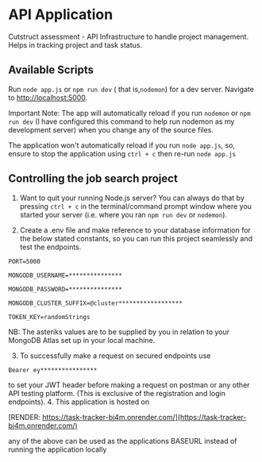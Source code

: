 # API Application

Cutstruct assessment  - API Infrastructure to handle project management. Helps in tracking project and task status.

## Available Scripts

Run `node app.js` or `npm run dev` ( that is,`nodemon`) for a dev server. Navigate to [http://localhost:5000](http://localhost:5000).

Important Note:
The app will automatically reload if you run `nodemon` or `npm run dev` (I have configured this command to help run nodemon as my development server) when you change any of the source files.

The application won't automatically reload if you run `node app.js`, so, ensure to stop the application using `ctrl + c` then re-run `node app.js`

## Controlling the job search project
1. Want to quit your running Node.js server?
You can always do that by pressing `ctrl + c` in the terminal/command prompt window where you started your server (i.e. where you ran `npm run dev` or `nodemon`).

2. Create a .env file and make reference to your database information for the below stated constants, so you can run this project seamlessly and test the endpoints.

`PORT=5000`

`MONGODB_USERNAME=***************`

`MONGODB_PASSWORD=***************`

`MONGODB_CLUSTER_SUFFIX=@cluster******************`

`TOKEN_KEY=randomStrings`

NB: The asteriks values are to be supplied by you in relation to your MongoDB Atlas set up in your local machine.

3. To successfully make a request on secured endpoints use 

`Bearer ey****************`

to set your JWT header before making a request on postman or any other API testing platform.
   (This is exclusive of the registration and login endpoints).
4. This application is hosted on 

   [RENDER: https://task-tracker-bj4m.onrender.com/](https://task-tracker-bj4m.onrender.com/) 
   
   any of the above can be used as the applications BASEURL instead of running the application locally

